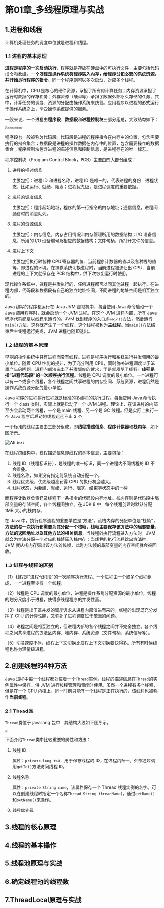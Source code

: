 # 第01章_多线程原理与实战

## 1.进程和线程

计算机处理任务的调度单位就是进程和线程。

### 1.1 进程的基本原理

**进程是程序的一次启动执行**，程序就是存放在硬盘中的可执行文件，主要包括代码指令和数据。**一个进程是操作系统将程序装入内存，给程序分配必要的系统资源，并开始运行程序的指令**。同一个程序则可以多次启动，对应多个线程。

在计算机中，CPU 是核心的硬件资源，承担了所有的计算任务；内存资源承担了运行时数据的保存任务；外存资源（硬盘等）承担了数据外部永久存储的任务。其中，计算任务的调度、资源的分配由操作系统来统领。应用程序以进程的形式运行于操作系统之上，享受操作系统提供的服务。

一般来说，一个进程由**程序段**、**数据段**和**进程控制块**三部分组成，大致结构如下：

<img src="img/%E7%AC%AC01%E7%AB%A0_%E5%A4%9A%E7%BA%BF%E7%A8%8B%E5%8E%9F%E7%90%86%E4%B8%8E%E5%AE%9E%E6%88%98/image.png" alt="进程的大致结构" style="zoom: 50%;" />

程序段也一般被称为代码段。代码段是进程的程序指令在内存中的位置，包含需要执行的指令集合；数据段是进程的操作数据在内存中的位置，包含需要操作的数据集合；程序控制块包含进程的描述信息和控制信息，是进程存在的唯一标志。

程序控制块（Program Control Block，PCB）主要由四大部分组成：

1. 进程的描述信息
   
   主要包括：进程 ID 和进程名称，进程 ID 是唯一的，代表进程的身份；进程状态，比如运行、就绪、阻塞；进程优先级，是进程调度的重要依据。

2. 进程的调度信息
   
   主要包括：程序起始地址，程序的第一行指令的内存地址；通信信息，进程间通信时的消息队列。

3. 进程的资源信息
   
   主要包括：内存信息，内存占用情况和内存管理所用的数据结构；I/O 设备信息，所用的 I/O 设备编号及相应的数据结构；文件句柄，所打开文件的信息。

4. 进程上下文
   
   主要包括执行时各种 CPU 寄存器的值、当前程序计数器的值以及各种栈的值等，即进程的环境。在操作系统切换进程时，当前进程被迫让出 CPU，当前进程的上下文就保存在 PCB 结构中，供下次恢复运行时使用。

现代操作系统中，进程是并发执行的，任何进程都可以同其他进程一起执行。在进程内部，代码段和数据段有自己的独立地址空间，不同进程的地址空间是相互独立的。

Java 编写的程序都运行在 Java JVM 虚拟机中，每当使用 Java 命令启动一个 Java 应用程序时，就会启动一个 JVM 进程。在这个 JVM 进程内部，所有 Java 程序代码都是以线程来运行的。JVM 找到程序的入口点`main()`方法，然后运行`main()`方法，这样就产生了一个线程，这个线程被称为**主线程**。当`main()`方法结束后主线程运行完成，JVM 进程也随即退出。

### 1.2 线程的基本原理

早期的操作系统中只有进程而没有线程。进程是程序执行和系统进行并发调用的最小单位。随着 CPU 性能的提升，为了充分利用 CPU，同时弥补进程调度过于笨重产生的问题，进程内部演进出了并发调度的诉求，于是就发明了线程。**线程是指"进程代码段"的一次顺序执行流程**。线程是 CPU 调度的最小单位。一个进程可以有一个或多个线程，各个线程之间共享进程的内存空间、系统资源，进程仍然是操作系统资源分配的最小单位。

Java 程序的进程执行过程就是标准的多线程的执行过程。每当使用 Java 命令执行一个 class 类时，实际上就是启动了一个 JVM 进程。理论上，在该进程的内部至少会启动两个线程，一个是 main 线程，另一个是 GC 线程。但是实际上执行一个 Java 程序后启动的线程远远不止 2 个。

一个标准的线程主要由三部分组成，即**线程描述信息**、**程序计数器**和**栈内存**，如下图所示。

![Alt text](img/%E7%AC%AC01%E7%AB%A0_%E5%A4%9A%E7%BA%BF%E7%A8%8B%E5%8E%9F%E7%90%86%E4%B8%8E%E5%AE%9E%E6%88%98/image-1.png)

在线程的结构中，线程描述信息即线程的基本信息，主要包括：

1. 线程 ID（线程标识符），是线程的唯一标识，同一个进程内不同线程的 ID 不会重叠。
2. 线程名称，如果没有指定则系统自动分配一个。
3. 线程优先级，优先级越高获得 CPU 的执行机会越大。
4. 线程状态，为新建、就绪、运行、阻塞、结束等状态中的一种

而程序计数器负责记录线程下一条指令的代码段内存地址。栈内存则是代码段中局部变量的存储空间，各个线程间独立。在 JDK 8 中，每个线程创建时默认分配 1MB 大小的栈内存。

在 Java 中，执行程序流程的重要单位是"方法"，而栈内存的分配单位是"栈帧"，**方法的每一次执行都需要为其分配一个栈帧，栈帧主要保存该方法中的局部变量、方法的返回地址以及其他方法的相关信息**。当线程的执行流程进入方法时，JVM 就会为方法分配一个对应的栈帧压入栈内存；当线程的执行流程跳出方法时，JVM 就从栈内存弹出该方法的栈帧，此时方法帧的局部变量的内存空间就会被回收。

### 1.3 进程与线程的区别

（1）线程是"进程代码段"的一次顺序执行流程。一个进程由一个或多个线程组成，一个进程至少有一个线程。

（2）线程是 CPU 调度的最小单位，进程是操作系统分配资源的最小单位。线程的划分尺度小于进程，使得多线程程序的并发性高。

（3）线程是出于高并发的调度诉求从进程内部演进而来的。线程的出现既充分发挥了 CPU 的计算性能，又弥补了进程调度过于笨重的问题。

（4）进程之间是相互独立的，但进程内部的各个线程之间并不完全独立。各个线程之间共享进程的方法区内存、堆内存、系统资源（文件句柄、系统信号等）。

（5）切换速度不同，线程上下文切换比进程上下文切换要快得多。所有有时候线程也称为轻量级进程。

## 2.创建线程的4种方法

Java 进程中每一个线程都对应着一个`Thread`实例。线程的描述信息在`Thread`的实例属性中保存，供 JVM 进行线程管理和调度时使用。虽然一个进程有多个线程，但是在一个 CPU 内核上，同一时刻只能有一个线程是正在执行的，该线程也被称作**当前线程**。

### 2.1 Thead类

`Thread`类位于 java.lang 包中，其结构大致如下图所示。

<img src="img/第01章_多线程原理与实战/thread.png" style="zoom: 50%;" />

下面介绍`Thread`类中比较重要的属性和方法：

1. 线程 ID
   
   属性：`private long tid`，用于保存线程的 ID，在进程内唯一。外部通过调用`getId()`方法访问线程 ID。

2. 线程名称
   
   属性：`private String name`，该属性保存一个 Thread 线程实例的名字。可以在创建线程时指定一个名称`Thread(String threadName)`，通过`getName()`和`setName()`来操作。

3. 线程优先级
   
   


## 3.线程的核心原理

## 4.线程的基本操作

## 5.线程池原理与实战

## 6.确定线程池的线程数

## 7.ThreadLocal原理与实战



